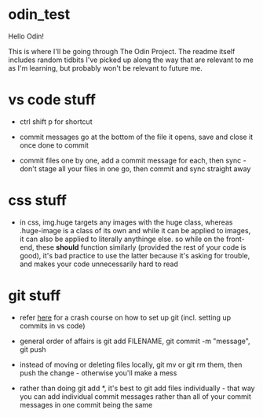 # odin_test
Hello Odin!

This is where I'll be going through The Odin Project. The readme itself includes random tidbits I've picked up along the way that are relevant to me as I'm learning, but probably won't be relevant to future me.

# vs code stuff
* ctrl shift p for shortcut

* commit messages go at the bottom of the file it opens, save and close it once done to commit

* commit files one by one, add a commit message for each, then sync - don't stage all your files in one go, then commit and sync straight away

# css stuff
* in css, img.huge targets any images with the huge class, whereas .huge-image is a class of its own and while it can be applied to images, it can also be applied to literally anythinge else. so while on the front-end, these **should** function similarly (provided the rest of your code is good), it's bad practice to use the latter because it's asking for trouble, and makes your code unnecessarily hard to read

# git stuff
* refer [here](https://www.theodinproject.com/lessons/foundations-git-basics) for a crash course on how to set up git (incl. setting up commits in vs code)

* general order of affairs is git add FILENAME, git commit -m "message", git push

* instead of moving or deleting files locally, git mv or git rm them, then push the change - otherwise you'll make a mess

* rather than doing git add \*, it's best to git add files individually - that way you can add individual commit messages rather than all of your commit messages in one commit being the same